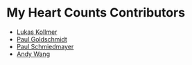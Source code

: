 <!--

This source file is part of the My Heart Counts iOS application based on the Stanford Spezi Template Application project

SPDX-FileCopyrightText: 2025 Stanford University

SPDX-License-Identifier: MIT

-->

My Heart Counts Contributors
=================================

- [Lukas Kollmer](https://github.com/lukaskollmer)
- [Paul Goldschmidt](https://github.com/PaulGoldschmidt)
- [Paul Schmiedmayer](https://github.com/PSchmiedmayer)
- [Andy Wang](https://github.com/awangwang)
